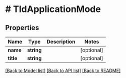 # # TldApplicationMode

## Properties

Name | Type | Description | Notes
------------ | ------------- | ------------- | -------------
**name** | **string** |  | [optional]
**title** | **string** |  | [optional]

[[Back to Model list]](../../README.md#models) [[Back to API list]](../../README.md#endpoints) [[Back to README]](../../README.md)
